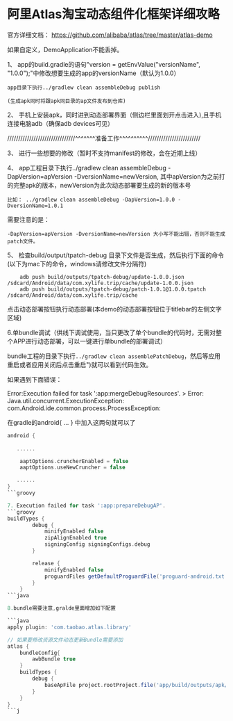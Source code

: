 # 阿里Atlas淘宝动态组件化框架详细攻略

官方详细文档：
https://github.com/alibaba/atlas/tree/master/atlas-demo


如果自定义，DemoApplication不能丢掉。

1、 app的build.gradle的语句"version = getEnvValue("versionName", "1.0.0");"中修改想要生成的app的versionName（默认为1.0.0）

    app目录下执行../gradlew clean assembleDebug publish

    (生成apk同时将跟apk同目录的ap文件发布到仓库)

2、 手机上安装apk，同时进到动态部署界面（侧边栏里面划开点击进入),且手机连接电脑adb（确保adb devices可见）

///////////////////////////////^^^^^^^准备工作^^^^^^^^^^////////////////////////

3、 进行一些想要的修改（暂时不支持manifest的修改，会在近期上线）

4、 app工程目录下执行../gradlew clean assembleDebug -DapVersion=apVersion -DversionName=newVersion,
    其中apVersion为之前打的完整apk的版本，newVersion为此次动态部署要生成的新的版本号

    比如： ../gradlew clean assembleDebug -DapVersion=1.0.0 -DversionName=1.0.1

需要注意的是：
```
-DapVersion=apVersion -DversionName=newVersion 大小写不能出错，否则不能生成patch文件。
```

5、 检查build/output/tpatch-debug 目录下文件是否生成，然后执行下面的命令(以下为mac下的命令，windows请修改文件分隔符)

```
    adb push build/outputs/tpatch-debug/update-1.0.0.json /sdcard/Android/data/com.xylife.trip/cache/update-1.0.0.json
    adb push build/outputs/tpatch-debug/patch-1.0.1@1.0.0.tpatch /sdcard/Android/data/com.xylife.trip/cache
```
点击动态部署按钮执行动态部署(本demo的动态部署按钮位于titlebar的左侧文字区域)

6.单bundle调试（供线下调试使用，当只更改了单个bundle的代码时，无需对整个APP进行动态部署，可以一键进行单bundle的部署调试）

bundle工程的目录下执行`../gradlew clean assemblePatchDebug`，然后等应用重启或者应用关闭后点击重启")就可以看到代码生效。 

如果遇到下面错误：

Error:Execution failed for task ':app:mergeDebugResources'. > Error: Java.util.concurrent.ExecutionException: com.Android.ide.common.process.ProcessException:


在gradle的android{ ... } 中加入这两句就可以了
```groovy
android {
    
   ......

    aaptOptions.cruncherEnabled = false
    aaptOptions.useNewCruncher = false

   ......
}
```groovy

7. Execution failed for task ':app:prepareDebugAP'.
```groovy
buildTypes {
        debug {
            minifyEnabled false
            zipAlignEnabled true
            signingConfig signingConfigs.debug
        }

        release {
            minifyEnabled false
            proguardFiles getDefaultProguardFile('proguard-android.txt'), 'proguard-rules.pro'
        }
    }
```java

8.bundle需要注意,gralde里面增加如下配置

```java
apply plugin: 'com.taobao.atlas.library'

// 如果要修改资源文件动态更新Bundle需要添加
atlas {
    bundleConfig{
        awbBundle true
    }
    buildTypes {
        debug {
            baseApFile project.rootProject.file('app/build/outputs/apk/app-debug.ap')
        }
    }
}
```j
